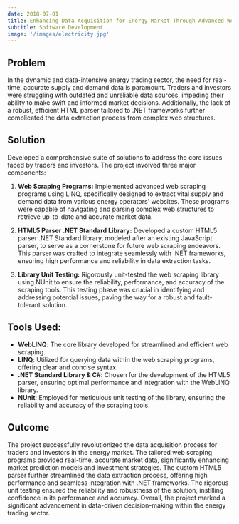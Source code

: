 ```yaml
---
date: 2018-07-01
title: Enhancing Data Acquisition for Energy Market Through Advanced Web Scraping Solutions
subtitle: Software Development
image: '/images/electricity.jpg'
---
```


## Problem
In the dynamic and data-intensive energy trading sector, the need for real-time, accurate supply and demand data is paramount. Traders and investors were struggling with outdated and unreliable data sources, impeding their ability to make swift and informed market decisions. Additionally, the lack of a robust, efficient HTML parser tailored to .NET frameworks further complicated the data extraction process from complex web structures.

## Solution
Developed a comprehensive suite of solutions to address the core issues faced by traders and investors. The project involved three major components:

1. **Web Scraping Programs:** Implemented advanced web scraping programs using LINQ, specifically designed to extract vital supply and demand data from various energy operators' websites. These programs were capable of navigating and parsing complex web structures to retrieve up-to-date and accurate market data.

2. **HTML5 Parser .NET Standard Library:** Developed a custom HTML5 parser .NET Standard library, modeled after an existing JavaScript parser, to serve as a cornerstone for future web scraping endeavors. This parser was crafted to integrate seamlessly with .NET frameworks, ensuring high performance and reliability in data extraction tasks.

3. **Library Unit Testing:** Rigorously unit-tested the web scraping library using NUnit to ensure the reliability, performance, and accuracy of the scraping tools. This testing phase was crucial in identifying and addressing potential issues, paving the way for a robust and fault-tolerant solution.

## Tools Used:

- **WebLINQ**: The core library developed for streamlined and efficient web scraping.
- **LINQ**: Utilized for querying data within the web scraping programs, offering clear and concise syntax.
- **.NET Standard Library & C#**: Chosen for the development of the HTML5 parser, ensuring optimal performance and integration with the WebLINQ library.
- **NUnit**: Employed for meticulous unit testing of the library, ensuring the reliability and accuracy of the scraping tools.


## Outcome
The project successfully revolutionized the data acquisition process for traders and investors in the energy market. The tailored web scraping programs provided real-time, accurate market data, significantly enhancing market prediction models and investment strategies. The custom HTML5 parser further streamlined the data extraction process, offering high performance and seamless integration with .NET frameworks. The rigorous unit testing ensured the reliability and robustness of the solution, instilling confidence in its performance and accuracy. Overall, the project marked a significant advancement in data-driven decision-making within the energy trading sector.
